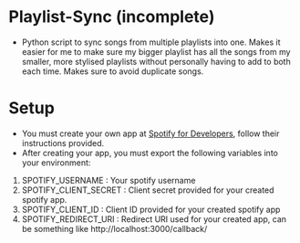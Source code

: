 # Playlist-Sync (incomplete)

- Python script to sync songs from multiple playlists into one. Makes it easier for me to 
make sure my bigger playlist has all the songs from my smaller, more stylised playlists without 
personally having to add to both each time. Makes sure to avoid duplicate songs.

# Setup

- You must create your own app at [Spotify for Developers](https://developer.spotify.com/), follow their instructions provided.
- After creating your app, you must export the following variables into your environment: 
1. SPOTIFY_USERNAME : Your spotify username 
2. SPOTIFY_CLIENT_SECRET : Client secret provided for your created spotify app.
3. SPOTIFY_CLIENT_ID : Client ID provided for your created spotify app
4. SPOTIFY_REDIRECT_URI : Redirect URI used for your created app, can be something like http://localhost:3000/callback/

